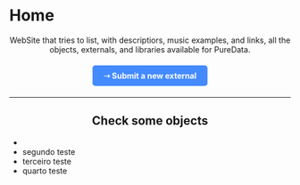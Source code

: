# Home

<p align="center">
  WebSite that tries to list, with descriptiors, music examples, and links, all the objects, externals, and libraries available for PureData.
</p>

<div style="text-align: center; margin: 20px 0;">
    <a href="../submit" style="
        display: inline-block;
        padding: 10px 20px;
        background-color: #448aff;
        color: white;
        text-decoration: none;
        border-radius: 5px;
        font-weight: bold;
    ">
        ➝ Submit a new external
    </a>
</div>





--- 

<h2 align="center"><b>Check some objects</b></h2>


<div class="grid cards" >
    <ul>
        <li><span class="twemoji"></span></li>
        <li><span class="twemoji">segundo teste</span></li>
        <li><span class="twemoji">terceiro teste</span></li>
        <li><span class="twemoji">quarto teste</span></li>
    </ul>
</div>



<script>
async function addobjects(){
    const response = await fetch("../submit/categories.json");
    if (!response.ok) throw new Error("Failed to load JSON");
    const categories = await response.json();
}

addobjects();

</script>
